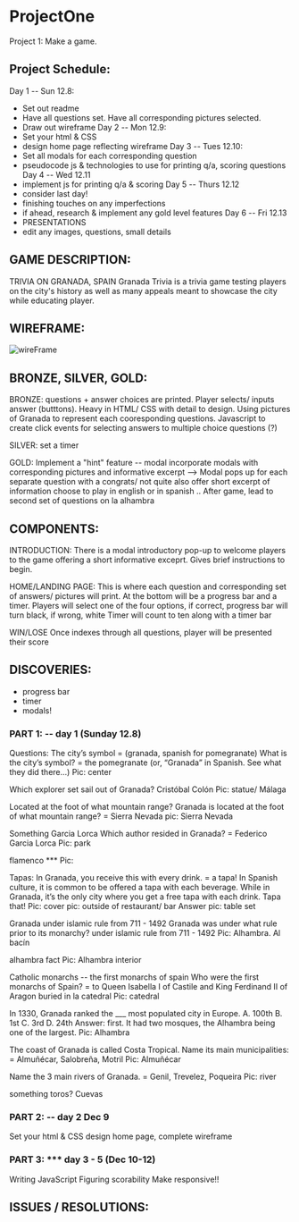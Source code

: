 # ProjectOne
Project 1: Make a game. 

## Project Schedule: 

Day 1 -- Sun 12.8: 
- Set out readme
- Have all questions set. Have all corresponding pictures selected. 
- Draw out wireframe 
Day 2 -- Mon 12.9: 
- Set your html & CSS 
- design home page reflecting wireframe
Day 3 -- Tues 12.10: 
- Set all modals for each corresponding question 
- pseudocode js & technologies to use for printing q/a, scoring questions
Day 4 -- Wed 12.11
- implement js for printing q/a & scoring
Day 5 -- Thurs 12.12
- consider last day! 
- finishing touches on any imperfections 
- if ahead, research & implement any gold level features 
Day 6 -- Fri 12.13
- PRESENTATIONS
- edit any images, questions, small details 

## GAME DESCRIPTION: 
TRIVIA ON GRANADA, SPAIN 
Granada Trivia is a trivia game testing players on the city's history as well as many appeals meant to showcase the city while educating player.

## WIREFRAME: 
![wireFrame](WireFrame.JPG)

## BRONZE, SILVER, GOLD: 
BRONZE: 
questions + answer choices are printed. 
Player selects/ inputs answer (butttons). 
Heavy in HTML/ CSS with detail to design. Using pictures of Granada to represent each cooresponding questions. 
Javascript to create click events for selecting answers to multiple choice questions (?)

SILVER:
set a timer

GOLD:
Implement a "hint" feature -- modal
incorporate modals with corresponding pictures and informative excerpt
--> Modal pops up for each separate question with a congrats/ not quite also offer short excerpt of information
choose to play in english or in spanish .. 
After game, lead to second set of questions on la alhambra

## COMPONENTS: 
INTRODUCTION: 
There is a modal introductory pop-up to welcome players to the game offering a short informative exceprt. Gives brief instructions to begin.

HOME/LANDING PAGE: 
This is where each question and corresponding set of answers/ pictures will print.
At the bottom will be a progress bar and a timer.
Players will select one of the four options, if correct, progress bar will turn black, if wrong, white
Timer will count to ten along with a timer bar 

WIN/LOSE
Once indexes through all questions, player will be presented their score 

## DISCOVERIES:
- progress bar
- timer 
- modals! 

### PART 1:  -- day 1 (Sunday 12.8)
Questions: 
The city’s symbol = (granada, spanish for pomegranate) 
What is the city’s symbol?
= the pomegranate (or, “Granada” in Spanish. See what they did there…)
Pic: center 

Which explorer set sail out of Granada?
Cristóbal Colón 
Pic: statue/ Málaga 

Located at the foot of what mountain range? 
Granada is located at the foot of what mountain range?
	= Sierra Nevada
pic: Sierra Nevada 

Something Garcia Lorca
Which author resided in Granada? 
= Federico Garcia Lorca
	Pic: park

flamenco *** 
	Pic: 

Tapas:
In Granada, you receive this with every drink. 
= a tapa! In Spanish culture, it is common to be offered a tapa with each beverage. While in Granada, it’s the only city where you get a free tapa with each drink. Tapa that! 
Pic: cover pic: outside of restaurant/ bar
Answer pic: table set 

Granada under islamic rule from 711 - 1492
Granada was under what rule prior to its monarchy? 
under islamic rule from 711 - 1492
	Pic: Alhambra. Al bacín 

alhambra fact
	Pic: Alhambra interior 

Catholic monarchs -- the first monarchs of spain 
Who were the first monarchs of Spain? 
=  to Queen Isabella I of Castile and King Ferdinand II of Aragon
    buried in la catedral 
	Pic: catedral

In 1330, Granada ranked the ___ most populated city in Europe. 
A. 100th
B. 1st
C. 3rd
D. 24th
Answer: first. It had two mosques, the Alhambra being one of the largest. 
Pic: Alhambra 

The coast of Granada is called Costa Tropical. Name its main municipalities:
= Almuñécar, Salobreña, Motril 
Pic: Almuñécar 

Name the 3 main rivers of Granada.
= Genil, Trevelez, Poqueira
Pic: river 

something toros?
Cuevas

### PART 2:  -- day 2 Dec 9
Set your html & CSS 
design home page, complete wireframe

### PART 3: *** day 3 - 5 (Dec 10-12)
Writing  JavaScript 
Figuring scorability
Make responsive!!

## ISSUES / RESOLUTIONS:
